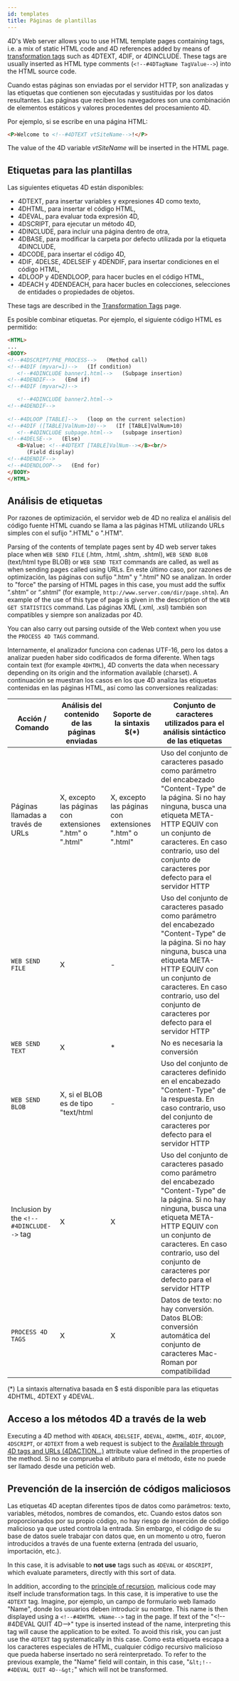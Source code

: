 ```yaml
---
id: templates
title: Páginas de plantillas
---
```


4D's Web server allows you to use HTML template pages containing tags, i.e. a mix of static HTML code and 4D references added by means of [transformation tags](Tags/tags.md) such as 4DTEXT, 4DIF, or 4DINCLUDE. These tags are usually inserted as HTML type comments (`<!--#4DTagName TagValue-->`) into the HTML source code.

Cuando estas páginas son enviadas por el servidor HTTP, son analizadas y las etiquetas que contienen son ejecutadas y sustituidas por los datos resultantes. Las páginas que reciben los navegadores son una combinación de elementos estáticos y valores procedentes del procesamiento 4D.

Por ejemplo, si se escribe en una página HTML:

```html
<P>Welcome to <!--#4DTEXT vtSiteName-->!</P>
```

The value of the 4D variable _vtSiteName_ will be inserted in the HTML page.

## Etiquetas para las plantillas

Las siguientes etiquetas 4D están disponibles:

- 4DTEXT, para insertar variables y expresiones 4D como texto,
- 4DHTML, para insertar el código HTML,
- 4DEVAL, para evaluar toda expresión 4D,
- 4DSCRIPT, para ejecutar un método 4D,
- 4DINCLUDE, para incluir una página dentro de otra,
- 4DBASE, para modificar la carpeta por defecto utilizada por la etiqueta 4DINCLUDE,
- 4DCODE, para insertar el código 4D,
- 4DIF, 4DELSE, 4DELSEIF y 4DENDIF, para insertar condiciones en el código HTML,
- 4DLOOP y 4DENDLOOP, para hacer bucles en el código HTML,
- 4DEACH y 4DENDEACH, para hacer bucles en colecciones, selecciones de entidades o propiedades de objetos.

These tags are described in the [Transformation Tags](Tags/tags.md) page.

Es posible combinar etiquetas. Por ejemplo, el siguiente código HTML es permitido:

```html
<HTML>
...
<BODY>
<!--#4DSCRIPT/PRE_PROCESS-->   (Method call)
<!--#4DIF (myvar=1)-->   (If condition)
   <!--#4DINCLUDE banner1.html-->   (Subpage insertion)
<!--#4DENDIF-->   (End if)
<!--#4DIF (myvar=2)-->

   <!--#4DINCLUDE banner2.html-->
<!--#4DENDIF-->
 
<!--#4DLOOP [TABLE]-->   (loop on the current selection)
<!--#4DIF ([TABLE]ValNum>10)-->   (If [TABLE]ValNum>10)
   <!--#4DINCLUDE subpage.html-->   (subpage insertion)
<!--#4DELSE-->   (Else)
   <B>Value: <!--#4DTEXT [TABLE]ValNum--></B><br/>
      (Field display)
<!--#4DENDIF-->
<!--#4DENDLOOP-->   (End for)
</BODY>
</HTML>
```

## Análisis de etiquetas

Por razones de optimización, el servidor web de 4D no realiza el análisis del código fuente HTML cuando se llama a las páginas HTML utilizando URLs simples con el sufijo ".HTML" o ".HTM".

Parsing of the contents of template pages sent by 4D web server takes place when `WEB SEND FILE` (.htm, .html, .shtm, .shtml), `WEB SEND BLOB` (text/html type BLOB) or `WEB SEND TEXT` commands are called, as well as when sending pages called using URLs. En este último caso, por razones de optimización, las páginas con sufijo ".htm" y ".html" NO se analizan. In order to "force" the parsing of HTML pages in this case, you must add the suffix “.shtm” or “.shtml” (for example, `http://www.server.com/dir/page.shtm`). An example of the use of this type of page is given in the description of the `WEB GET STATISTICS` command. Las páginas XML (.xml, .xsl) también son compatibles y siempre son analizadas por 4D.

You can also carry out parsing outside of the Web context when you use the `PROCESS 4D TAGS` command.

Internamente, el analizador funciona con cadenas UTF-16, pero los datos a analizar pueden haber sido codificados de forma diferente. When tags contain text (for example `4DHTML`), 4D converts the data when necessary depending on its origin and the information available (charset). A continuación se muestran los casos en los que 4D analiza las etiquetas contenidas en las páginas HTML, así como las conversiones realizadas:

| Acción / Comando                         | Análisis del contenido de las páginas enviadas          | Soporte de la sintaxis $(\*)         | Conjunto de caracteres utilizados para el análisis sintáctico de las etiquetas                                                                                                                                                                                            |
| ---------------------------------------- | ------------------------------------------------------- | ------------------------------------------------------- | ------------------------------------------------------------------------------------------------------------------------------------------------------------------------------------------------------------------------------------------------------------------------- |
| Páginas llamadas a través de URLs        | X, excepto las páginas con extensiones ".htm" o ".html" | X, excepto las páginas con extensiones ".htm" o ".html" | Uso del conjunto de caracteres pasado como parámetro del encabezado "Content-Type" de la página. Si no hay ninguna, busca una etiqueta META-HTTP EQUIV con un conjunto de caracteres. En caso contrario, uso del conjunto de caracteres por defecto para el servidor HTTP |
| `WEB SEND FILE`                          | X                                                       | -                                                       | Uso del conjunto de caracteres pasado como parámetro del encabezado "Content-Type" de la página. Si no hay ninguna, busca una etiqueta META-HTTP EQUIV con un conjunto de caracteres. En caso contrario, uso del conjunto de caracteres por defecto para el servidor HTTP |
| `WEB SEND TEXT`                          | X                                                       | *                                                       | No es necesaria la conversión                                                                                                                                                                                                                                             |
| `WEB SEND BLOB`                          | X, si el BLOB es de tipo "text/html                     | -                                                       | Uso del conjunto de caracteres definido en el encabezado "Content-Type" de la respuesta. En caso contrario, uso del conjunto de caracteres por defecto para el servidor HTTP                                                                                              |
| Inclusion by the `<!--#4DINCLUDE-->` tag | X                                                       | X                                                       | Uso del conjunto de caracteres pasado como parámetro del encabezado "Content-Type" de la página. Si no hay ninguna, busca una etiqueta META-HTTP EQUIV con un conjunto de caracteres. En caso contrario, uso del conjunto de caracteres por defecto para el servidor HTTP |
| `PROCESS 4D TAGS`                        | X                                                       | X                                                       | Datos de texto: no hay conversión. Datos BLOB: conversión automática del conjunto de caracteres Mac-Roman por compatibilidad                                                                                                                                              |

(\*) La sintaxis alternativa basada en $ está disponible para las etiquetas 4DHTML, 4DTEXT y 4DEVAL.

## Acceso a los métodos 4D a través de la web

Executing a 4D method with `4DEACH`, `4DELSEIF`, `4DEVAL`, `4DHTML`, `4DIF`, `4DLOOP`, `4DSCRIPT`, or `4DTEXT` from a web request is subject to the [Available through 4D tags and URLs (4DACTION...)](allowProject.md) attribute value defined in the properties of the method. Si no se comprueba el atributo para el método, éste no puede ser llamado desde una petición web.

## Prevención de la inserción de códigos maliciosos

Las etiquetas 4D aceptan diferentes tipos de datos como parámetros: texto, variables, métodos, nombres de comandos, etc. Cuando estos datos son proporcionados por su propio código, no hay riesgo de inserción de código malicioso ya que usted controla la entrada. Sin embargo, el código de su base de datos suele trabajar con datos que, en un momento u otro, fueron introducidos a través de una fuente externa (entrada del usuario, importación, etc.).

In this case, it is advisable to **not use** tags such as `4DEVAL` or `4DSCRIPT`, which evaluate parameters, directly with this sort of data.

In addition, according to the [principle of recursion](Tags/tags.md#recursive-processing), malicious code may itself include transformation tags. In this case, it is imperative to use the `4DTEXT` tag. Imagine, por ejemplo, un campo de formulario web llamado "Name", donde los usuarios deben introducir su nombre. This name is then displayed using a `<!--#4DHTML vName-->` tag in the page. If text of the "\<!--#4DEVAL QUIT 4D-->" type is inserted instead of the name, interpreting this tag will cause the application to be exited. To avoid this risk, you can just use the `4DTEXT` tag systematically in this case. Como esta etiqueta escapa a los caracteres especiales de HTML, cualquier código recursivo malicioso que pueda haberse insertado no será reinterpretado. To refer to the previous example, the "Name" field will contain, in this case, "`&lt;!--#4DEVAL QUIT 4D--&gt;`" which will not be transformed.
